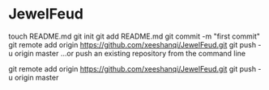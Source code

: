 JewelFeud
=========
touch README.md
git init
git add README.md
git commit -m "first commit"
git remote add origin https://github.com/xeeshanqi/JewelFeud.git
git push -u origin master
…or push an existing repository from the command line


git remote add origin https://github.com/xeeshanqi/JewelFeud.git
git push -u origin master
